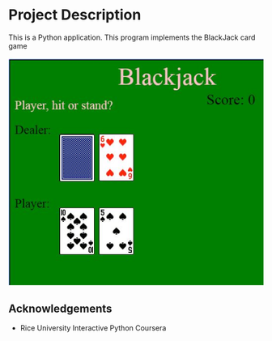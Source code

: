 # Project Description

This is a Python application. This program implements the BlackJack card game

![game](game.jpg)


## Acknowledgements

* Rice University Interactive Python Coursera
